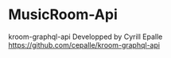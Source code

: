 # MusicRoom-Api

kroom-graphql-api Developped by Cyrill Epalle https://github.com/cepalle/kroom-graphql-api
